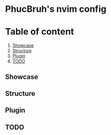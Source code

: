 # PhucBruh's nvim config

# Table of content

1. [Showcase](##Showcase)
2. [Structure](##Structure)
3. [Plugin](##Plugin)
4. [TODO](##Todo)

## Showcase

## Structure

## Plugin

## TODO
